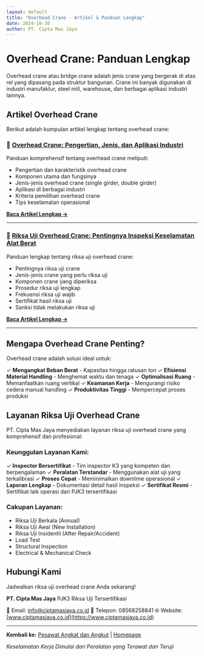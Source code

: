 ```yaml
---
layout: default
title: "Overhead Crane - Artikel & Panduan Lengkap"
date: 2024-10-30
author: PT. Cipta Mas Jaya
---
```


# Overhead Crane: Panduan Lengkap

Overhead crane atau bridge crane adalah jenis crane yang bergerak di atas rel yang dipasang pada struktur bangunan. Crane ini banyak digunakan di industri manufaktur, steel mill, warehouse, dan berbagai aplikasi industri lainnya.

## Artikel Overhead Crane

Berikut adalah kumpulan artikel lengkap tentang overhead crane:

### 📖 [Overhead Crane: Pengertian, Jenis, dan Aplikasi Industri](overview-overhead-crane.html)

Panduan komprehensif tentang overhead crane meliputi:
- Pengertian dan karakteristik overhead crane
- Komponen utama dan fungsinya
- Jenis-jenis overhead crane (single girder, double girder)
- Aplikasi di berbagai industri
- Kriteria pemilihan overhead crane
- Tips keselamatan operasional

**[Baca Artikel Lengkap →](overview-overhead-crane.html)**

---

### 📖 [Riksa Uji Overhead Crane: Pentingnya Inspeksi Keselamatan Alat Berat](riksa-uji-crane.html)

Panduan lengkap tentang riksa uji overhead crane:
- Pentingnya riksa uji crane
- Jenis-jenis crane yang perlu riksa uji
- Komponen crane yang diperiksa
- Prosedur riksa uji lengkap
- Frekuensi riksa uji wajib
- Sertifikat hasil riksa uji
- Sanksi tidak melakukan riksa uji

**[Baca Artikel Lengkap →](riksa-uji-crane.html)**

---

## Mengapa Overhead Crane Penting?

Overhead crane adalah solusi ideal untuk:

✓ **Mengangkat Beban Berat** - Kapasitas hingga ratusan ton
✓ **Efisiensi Material Handling** - Menghemat waktu dan tenaga
✓ **Optimalisasi Ruang** - Memanfaatkan ruang vertikal
✓ **Keamanan Kerja** - Mengurangi risiko cedera manual handling
✓ **Produktivitas Tinggi** - Mempercepat proses produksi

## Layanan Riksa Uji Overhead Crane

PT. Cipta Mas Jaya menyediakan layanan riksa uji overhead crane yang komprehensif dan profesional:

### Keunggulan Layanan Kami:

✓ **Inspector Bersertifikat** - Tim inspector K3 yang kompeten dan berpengalaman
✓ **Peralatan Terstandar** - Menggunakan alat uji yang terkalibrasi
✓ **Proses Cepat** - Meminimalkan downtime operasional
✓ **Laporan Lengkap** - Dokumentasi detail hasil inspeksi
✓ **Sertifikat Resmi** - Sertifikat laik operasi dari PJK3 tersertifikasi

### Cakupan Layanan:

- Riksa Uji Berkala (Annual)
- Riksa Uji Awal (New Installation)
- Riksa Uji Insidentil (After Repair/Accident)
- Load Test
- Structural Inspection
- Electrical & Mechanical Check

## Hubungi Kami

Jadwalkan riksa uji overhead crane Anda sekarang!

**PT. Cipta Mas Jaya**
PJK3 Riksa Uji Tersertifikasi

📧 Email: info@ciptamasjaya.co.id
📱 Telepon: 08568258841
🌐 Website: [www.ciptamasjaya.co.id](https://www.ciptamasjaya.co.id)

---

**Kembali ke:** [Pesawat Angkat dan Angkut](../index.html) | [Homepage](/)

*Keselamatan Kerja Dimulai dari Peralatan yang Terawat dan Teruji*
